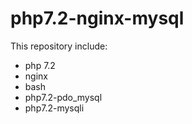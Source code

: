 # php7.2-nginx-mysql

This repository include:
- php 7.2
- nginx
- bash
- php7.2-pdo_mysql
- php7.2-mysqli